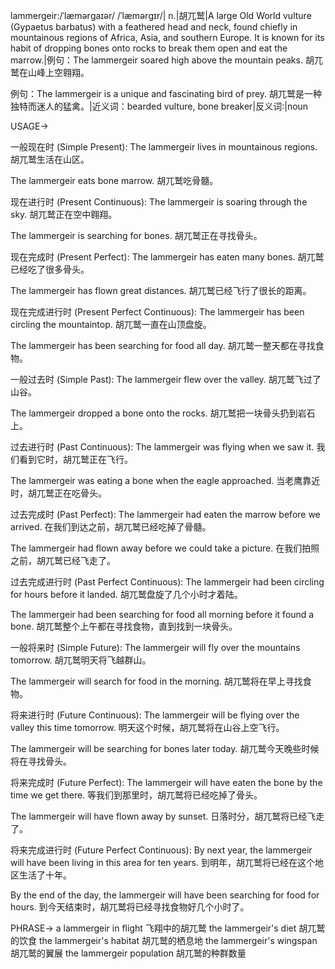 lammergeir:/ˈlæmərɡaɪər/ /ˈlæmərɡɪr/| n.|胡兀鹫|A large Old World vulture (Gypaetus barbatus) with a feathered head and neck, found chiefly in mountainous regions of Africa, Asia, and southern Europe. It is known for its habit of dropping bones onto rocks to break them open and eat the marrow.|例句：The lammergeir soared high above the mountain peaks. 胡兀鹫在山峰上空翱翔。

例句：The lammergeir is a unique and fascinating bird of prey. 胡兀鹫是一种独特而迷人的猛禽。|近义词：bearded vulture, bone breaker|反义词:|noun


USAGE->

一般现在时 (Simple Present):
The lammergeir lives in mountainous regions. 胡兀鹫生活在山区。

The lammergeir eats bone marrow. 胡兀鹫吃骨髓。


现在进行时 (Present Continuous):
The lammergeir is soaring through the sky. 胡兀鹫正在空中翱翔。

The lammergeir is searching for bones. 胡兀鹫正在寻找骨头。


现在完成时 (Present Perfect):
The lammergeir has eaten many bones. 胡兀鹫已经吃了很多骨头。

The lammergeir has flown great distances. 胡兀鹫已经飞行了很长的距离。


现在完成进行时 (Present Perfect Continuous):
The lammergeir has been circling the mountaintop. 胡兀鹫一直在山顶盘旋。

The lammergeir has been searching for food all day. 胡兀鹫一整天都在寻找食物。


一般过去时 (Simple Past):
The lammergeir flew over the valley. 胡兀鹫飞过了山谷。

The lammergeir dropped a bone onto the rocks. 胡兀鹫把一块骨头扔到岩石上。


过去进行时 (Past Continuous):
The lammergeir was flying when we saw it. 我们看到它时，胡兀鹫正在飞行。

The lammergeir was eating a bone when the eagle approached. 当老鹰靠近时，胡兀鹫正在吃骨头。


过去完成时 (Past Perfect):
The lammergeir had eaten the marrow before we arrived. 在我们到达之前，胡兀鹫已经吃掉了骨髓。

The lammergeir had flown away before we could take a picture. 在我们拍照之前，胡兀鹫已经飞走了。


过去完成进行时 (Past Perfect Continuous):
The lammergeir had been circling for hours before it landed. 胡兀鹫盘旋了几个小时才着陆。

The lammergeir had been searching for food all morning before it found a bone. 胡兀鹫整个上午都在寻找食物，直到找到一块骨头。


一般将来时 (Simple Future):
The lammergeir will fly over the mountains tomorrow. 胡兀鹫明天将飞越群山。

The lammergeir will search for food in the morning. 胡兀鹫将在早上寻找食物。


将来进行时 (Future Continuous):
The lammergeir will be flying over the valley this time tomorrow. 明天这个时候，胡兀鹫将在山谷上空飞行。

The lammergeir will be searching for bones later today. 胡兀鹫今天晚些时候将在寻找骨头。


将来完成时 (Future Perfect):
The lammergeir will have eaten the bone by the time we get there. 等我们到那里时，胡兀鹫将已经吃掉了骨头。

The lammergeir will have flown away by sunset. 日落时分，胡兀鹫将已经飞走了。


将来完成进行时 (Future Perfect Continuous):
By next year, the lammergeir will have been living in this area for ten years. 到明年，胡兀鹫将已经在这个地区生活了十年。

By the end of the day, the lammergeir will have been searching for food for hours. 到今天结束时，胡兀鹫将已经寻找食物好几个小时了。


PHRASE->
a lammergeir in flight  飞翔中的胡兀鹫
the lammergeir's diet  胡兀鹫的饮食
the lammergeir's habitat  胡兀鹫的栖息地
the lammergeir's wingspan  胡兀鹫的翼展
the lammergeir population 胡兀鹫的种群数量
